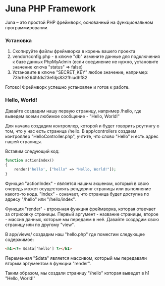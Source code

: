# Juna PHP Framework
Juna – это простой PHP фреймворк, основанный на функциональном программировании.
### Установка
1. Скопируйте файлы фреймворка в корень вашего проекта
2. vendor/config.php - в ключе "db" измените данные для подключения к базе данных PhpMyAdmin (если соединение не нужно, установите значение ключа "status" => false)
3. Установите в ключе "SECRET_KEY" любое значение, например: 73hrhe264hfds23efdjs832fhiudhf82

Готово! Фреймворк успешно установлен и готов к работе.

### Hello, World!

Давайте создадим нашу первую страницу, например /hello, где выведем всеми любимое сообщение - "Hello, World!"

Для начала создадим контроллер, которой и будет говорить роутингу о том, что у нас есть страница /hello. В app/controllers создаем контроллер "HelloController.php", учтите, что слово "Hello" и есть адрес нашей страницы.

Вставим следующий код:

```php
function actionIndex()
{
    render('hello', ["hello" => "Hello, World!"]);
}
```
Функция "actionIndex" - является нашим экшеном, который в свою очередь может осуществлять рендеринг страницы или выполнение какого-то кода. "Index" - означает, что страница будет доступна по адресу "/hello" или "/hello/index".

Функция "render" - втроенная функция фреймворка, которая отвечает за отрисовку страницы. Первый аргумент - название страницы, второе - массив данных, которые мы передаем в неё. Давайте создадим свою страницу или по другому "view".

В app/views/ создадим наш "hello.php" где поместим следующее содержимое:

```html
<h1><?= $data['hello'] ?></h1>
```

Переменная "$data" является массивом, который мы передавали вторым аргументом в функции "render".

Таким образом, мы создали страницу "/hello" которая выведет в h1 "Hello, World!"

